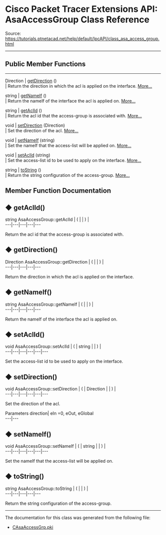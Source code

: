 # Cisco Packet Tracer Extensions API: AsaAccessGroup Class Reference

Source: https://tutorials.ptnetacad.net/help/default/IpcAPI/class_asa_access_group.html

---

##  Public Member Functions  
  
---  
Direction | [getDirection](class_asa_access_group.html#aa757c6bbb3a3b51f336abd8380f675d0) ()  
| Return the direction in which the acl is applied on the interface. [More...](class_asa_access_group.html#aa757c6bbb3a3b51f336abd8380f675d0)  
  
string | [getNameIf](class_asa_access_group.html#a05fc83ade9974bde09e3bdda0126da7f) ()  
| Return the nameIf of the interface the acl is applied on. [More...](class_asa_access_group.html#a05fc83ade9974bde09e3bdda0126da7f)  
  
string | [getAclId](class_asa_access_group.html#a4146f4e3be2f779439517999a8179c20) ()  
| Return the acl id that the access-group is associated with. [More...](class_asa_access_group.html#a4146f4e3be2f779439517999a8179c20)  
  
void | [setDirection](class_asa_access_group.html#a9c0270f39a259f64d94253eb824c442c) (Direction)  
| Set the direction of the acl. [More...](class_asa_access_group.html#a9c0270f39a259f64d94253eb824c442c)  
  
void | [setNameIf](class_asa_access_group.html#a42677531006ffae24c62ff407965ae57) (string)  
| Set the nameIf that the access-list will be applied on. [More...](class_asa_access_group.html#a42677531006ffae24c62ff407965ae57)  
  
void | [setAclId](class_asa_access_group.html#a655be6aa99de6b20fd7f395594d35001) (string)  
| Set the access-list id to be used to apply on the interface. [More...](class_asa_access_group.html#a655be6aa99de6b20fd7f395594d35001)  
  
string | [toString](class_asa_access_group.html#a1907728292a65db08f377a2767c2d92b) ()  
| Return the string configuration of the access-group. [More...](class_asa_access_group.html#a1907728292a65db08f377a2767c2d92b)  
  
  
## Member Function Documentation

## ◆ getAclId()

string AsaAccessGroup::getAclId  | ( | | ) |   
---|---|---|---|---  
  
Return the acl id that the access-group is associated with. 

## ◆ getDirection()

Direction AsaAccessGroup::getDirection  | ( | | ) |   
---|---|---|---|---  
  
Return the direction in which the acl is applied on the interface. 

## ◆ getNameIf()

string AsaAccessGroup::getNameIf  | ( | | ) |   
---|---|---|---|---  
  
Return the nameIf of the interface the acl is applied on. 

## ◆ setAclId()

void AsaAccessGroup::setAclId  | ( | string  | | ) |   
---|---|---|---|---|---  
  
Set the access-list id to be used to apply on the interface. 

## ◆ setDirection()

void AsaAccessGroup::setDirection  | ( | Direction  | | ) |   
---|---|---|---|---|---  
  
Set the direction of the acl. 

Parameters
     direction| eIn =0, eOut, eGlobal   
---|---  
  
## ◆ setNameIf()

void AsaAccessGroup::setNameIf  | ( | string  | | ) |   
---|---|---|---|---|---  
  
Set the nameIf that the access-list will be applied on. 

## ◆ toString()

string AsaAccessGroup::toString  | ( | | ) |   
---|---|---|---|---  
  
Return the string configuration of the access-group. 

* * *

The documentation for this class was generated from the following file:

  * [CAsaAccessGrp.pki](_c_asa_access_grp_8pki.html)


